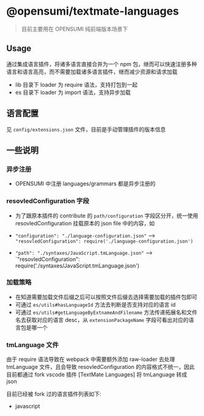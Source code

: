 # @opensumi/textmate-languages
> 目前主要用在 OPENSUMI 纯前端版本场景下

## Usage
通过集成语言插件，将诸多语言直接合并为一个 npm 包，继而可以快速注册多种语言和语言高亮，而不需要加载诸多语言插件，继而减少资源和请求加载
* lib 目录下 loader 为 require 语法，支持打包到一起
* es 目录下 loader 为 import 语法，支持异步加载

## 语言配置
见 `config/extensions.json` 文件，目前是手动管理插件的版本信息

## 一些说明
### 异步注册
* OPENSUMI 中注册 languages/grammars 都是异步注册的

### resovledConfiguration 字段
* 为了跟原本插件的 contribute 的 `path/configuration` 字段区分开，统一使用 resovledConfiguration 挂载原本的 json file 中的内容，如

* `"configuration": "./language-configuration.json"` --> `"resovledConfiguration": require('./language-configuration.json')`
* `"path": "./syntaxes/JavaScript.tmLanguage.json"` --> `"resovledConfiguration": require('./syntaxes/JavaScript.tmLanguage.json')

### 加载策略
* 在知道需要加载文件后缀之后可以按照文件后缀去选择需要加载的插件包即可
* 可通过 `es/utils#hasLanguageId` 方法去判断是否支持对应的语言 id
* 可通过 `es/utils#getLanguageByExtnameAndFilename` 方法传递拓展名和文件名去获取对应的语言 desc，从 `extensionPackageName` 字段可看出对应的语言包是哪一个

### tmLanguage 文件
由于 require 语法导致在 webpack 中需要额外添加 raw-loader 去处理 tmLanguage 文件，且会导致 resovledConfiguration 的内容格式不统一，因此目前都通过 fork vscode 插件 [TextMate Languages] 将 tmLanguage 转成 json

目前已经被 fork 过的语言插件列表如下:
* javascript
